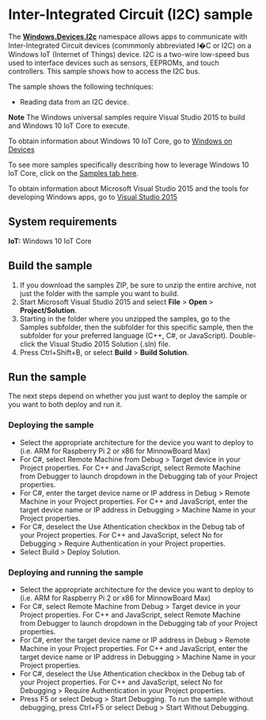<!---
  category: DevicesSensorsAndPower
  samplefwlink: http://go.microsoft.com/fwlink/p/?LinkId=624150&clcid=0x409
--->

# Inter-Integrated Circuit (I2C) sample

The [**Windows.Devices.I2c**](http://msdn.microsoft.com/en-us/library/windows.devices.i2c.aspx) namespace
allows apps to communicate with Inter-Integrated Circuit devices
(commmonly abbreviated I�C or I2C)
on a Windows IoT (Internet of Things) device.
I2C is a two-wire low-speed bus used to interface devices such as sensors, EEPROMs, and touch controllers.
This sample shows how to access the I2C bus.

The sample shows the following techniques:

- Reading data from an I2C device.

**Note** The Windows universal samples require Visual Studio 2015 to build and Windows 10 IoT Core to execute.

To obtain information about Windows 10 IoT Core, go to [Windows on Devices](http://windowsondevices.com)

To see more samples specifically describing how to leverage Windows 10 IoT Core, click on the [Samples tab here](http://ms-iot.github.io/content/en-US/win10/StartCoding.htm).

To obtain information about Microsoft Visual Studio 2015 and the tools for developing Windows apps, go to [Visual Studio 2015](http://go.microsoft.com/fwlink/?LinkID=532422)

## System requirements

**IoT:** Windows 10 IoT Core

## Build the sample

1. If you download the samples ZIP, be sure to unzip the entire archive, not just the folder with the sample you want to build. 
2. Start Microsoft Visual Studio 2015 and select **File** \> **Open** \> **Project/Solution**.
3. Starting in the folder where you unzipped the samples, go to the Samples subfolder, then the subfolder for this specific sample, then the subfolder for your preferred language (C++, C#, or JavaScript). Double-click the Visual Studio 2015 Solution (.sln) file.
4. Press Ctrl+Shift+B, or select **Build** \> **Build Solution**.

## Run the sample

The next steps depend on whether you just want to deploy the sample or you want to both deploy and run it.

### Deploying the sample

- Select the appropriate architecture for the device you want to deploy to (i.e. ARM for Raspberry Pi 2 or x86 for MinnowBoard Max)
- For C#, select Remote Machine from Debug > Target device in your Project properties.  For C++ and JavaScript, select Remote Machine from Debugger to launch dropdown in the Debugging tab of your Project properties.
- For C#, enter the target device name or IP address in Debug > Remote Machine in your Project properties.  For C++ and JavaScript, enter the target device name or IP address in Debugging > Machine Name in your Project properties.
- For C#, deselect the Use Athentication checkbox in the Debug tab of your Project properties.  For C++ and JavaScript, select No for Debugging > Require Authentication in your Project properties.
- Select Build > Deploy Solution. 

### Deploying and running the sample

- Select the appropriate architecture for the device you want to deploy to (i.e. ARM for Raspberry Pi 2 or x86 for MinnowBoard Max)
- For C#, select Remote Machine from Debug > Target device in your Project properties.  For C++ and JavaScript, select Remote Machine from Debugger to launch dropdown in the Debugging tab of your Project properties.
- For C#, enter the target device name or IP address in Debug > Remote Machine in your Project properties.  For C++ and JavaScript, enter the target device name or IP address in Debugging > Machine Name in your Project properties.
- For C#, deselect the Use Athentication checkbox in the Debug tab of your Project properties.  For C++ and JavaScript, select No for Debugging > Require Authentication in your Project properties.
- Press F5 or select Debug >  Start Debugging. To run the sample without debugging, press Ctrl+F5 or select Debug > Start Without Debugging. 
